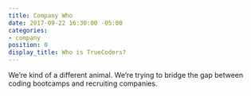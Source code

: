 ```yaml
---
title: Company Who
date: 2017-09-22 16:30:00 -05:00
categories:
- company
position: 0
display_title: Who is TrueCoders?
---
```


We’re kind of a different animal. We’re trying to bridge the gap between coding bootcamps and recruiting companies.